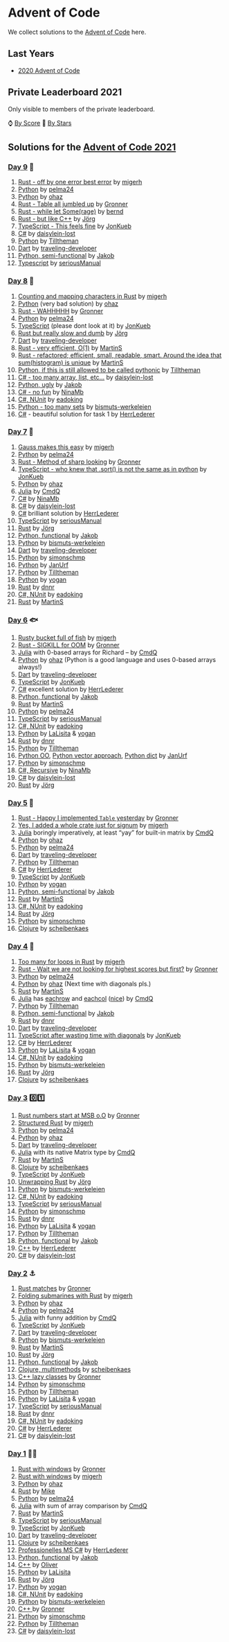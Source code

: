 # Advent of Code

We collect solutions to the [Advent of Code](https://adventofcode.com/) here.

## Last Years

- [2020 Advent of Code](2020.md)

## Private Leaderboard 2021

Only visible to members of the private leaderboard.

⌚ [By Score](https://adventofcode.com/2021/leaderboard/private/view/979032?order=local_score)
🌟 [By Stars](https://adventofcode.com/2021/leaderboard/private/view/979032?order=stars)


## Solutions for the [Advent of Code 2021](https://adventofcode.com/2021)

### [Day 9](https://adventofcode.com/2021/day/9) 🌋

1. [Rust - off by one error best error](https://github.com/migerh/aoc-2021/blob/master/src/day09/mod.rs) by [migerh]
1. [Python](https://github.com/pelma24/AdventOfCode/blob/master/2021/day9.py) by [pelma24]
1. [Python](https://github.com/ohaz/adventofcode2021/blob/main/solutions/day9/main.py) by [ohaz]
1. [Rust - Table all jumbled up](https://github.com/Gronner/aoc-2021/blob/master/src/day9/mod.rs) by [Gronner]
1. [Rust - while let Some(rage)](https://github.com/meldron/aoc-2021/blob/main/day09/src/main.rs) by [bernd]
1. [Rust - but like C++](https://github.com/jgpr-code/AdventOfCode/blob/main/AoC_2021/Day09_SmokeBasin_Rust/src/main.rs) by [Jörg]
1. [TypeScript - This feels fine](https://github.com/JonathanKuebler/advent-of-code/blob/master/2021/9_dez/day_9.ts) by [JonKueb]
2. [C#](https://github.com/daisylein-lost/adventCode21/blob/main/day9.cs) by [daisylein-lost]
9. [Python](https://github.com/Tilltheman/AdventOfCode/blob/main/09/daynine.py) by [Tilltheman]
10. [Dart](https://github.com/traveling-developer/Advent-of-Code-2021/blob/main/lib/src/day09.dart) by [traveling-developer]
11. [Python, semi-functional](https://github.com/mp-jakob/aoc2021/blob/master/2021/p9.py) by [Jakob]
12. [Typescript](https://github.com/seriousManual/aoc2021/blob/master/day9/task.ts) by [seriousManual]


### [Day 8](https://adventofcode.com/2021/day/8) 🔢

1. [Counting and mapping characters in Rust](https://github.com/migerh/aoc-2021/blob/master/src/day08/mod.rs) by [migerh]
2. [Python](https://github.com/ohaz/adventofcode2021/blob/main/solutions/day8/main.py) (very bad solution) by [ohaz]
3. [Rust - WAHHHHH](https://github.com/Gronner/aoc-2021/blob/master/src/day8/mod.rs) by [Gronner]
4. [Python](https://github.com/pelma24/AdventOfCode/blob/master/2021/day8.py) by [pelma24]
5. [TypeScript](https://github.com/JonathanKuebler/advent-of-code/blob/master/2021/8_dez/day_8.ts) (please dont look at it) by [JonKueb]
6. [Rust but really slow and dumb](https://github.com/jgpr-code/AdventOfCode/blob/main/AoC_2021/Day08_SevenSegmentSearch_Rust/src/main.rs) by [Jörg]
7. [Dart](https://github.com/traveling-developer/Advent-of-Code-2021/blob/main/lib/src/day08.dart) by [traveling-developer]
1. [Rust - very efficient, O(1)](https://github.com/Finomnis/AdventOfCode2021/blob/main/src/solutions/day08.rs) by [MartinS]
1. [Rust - refactored; efficient, small, readable, smart. Around the idea that sum(histogram) is unique](https://github.com/Finomnis/AdventOfCode2021/blob/main/src/reworked_solutions/day08.rs) by [MartinS]
9. [Python, if this is still allowed to be called pythonic](https://github.com/Tilltheman/AdventOfCode/blob/main/08/dayeight.py) by [Tilltheman]
10. [C# - too many array, list, etc...](https://github.com/daisylein-lost/adventCode21/blob/main/day8.cs) by [daisylein-lost]
11. [Python, ugly](https://github.com/mp-jakob/aoc2021/blob/master/2021/p8.py) by [Jakob]
12. [C# - no fun](https://github.com/NinaMb/AdventOfCode/blob/main/Day_08/Program.cs) by [NinaMb]
13. [C#, NUnit](https://github.com/eadoking/advent-of-code-2021/tree/master/Solutions/Day08) by [eadoking]
14. [Python - too many sets](https://github.com/bismuts-werkeleien/AoC_2021/blob/master/day08/day8.py) by [bismuts-werkeleien]
15. [C#](https://github.com/HerrLederer/HerrLederer/tree/main/AdventOfCode/08_7_Digit_Display) - beautiful solution for task 1 by [HerrLederer]


### [Day 7](https://adventofcode.com/2021/day/7) 🦀

1. [Gauss makes this easy](https://github.com/migerh/aoc-2021/blob/master/src/day07/mod.rs) by [migerh]
2. [Python](https://github.com/pelma24/AdventOfCode/blob/master/2021/day7.py) by [pelma24]
3. [Rust - Method of sharp looking](https://github.com/Gronner/aoc-2021/blob/master/src/day7/mod.rs) by [Gronner]
4. [TypeScript - who knew that .sort() is not the same as in python](https://github.com/JonathanKuebler/advent-of-code/blob/master/2021/7_dez/day_7.ts) by [JonKueb]
5. [Python](https://github.com/ohaz/adventofcode2021/blob/main/solutions/day7/main.py) by [ohaz]
6. [Julia](https://github.com/CmdQ/AoC/blob/main/21/src/07.jl) by [CmdQ]
7. [C#](https://github.com/NinaMb/AdventOfCode/blob/main/Day_07/Program.cs) by [NinaMb]
8. [C#](https://github.com/daisylein-lost/adventCode21/blob/main/day7.cs) by [daisylein-lost]
9. [C#](https://github.com/HerrLederer/HerrLederer/blob/main/AdventOfCode/07_Whales/Program.cs) brilliant solution by [HerrLederer]
10. [TypeScript](https://github.com/seriousManual/aoc2021/tree/master/day7) by [seriousManual]
11. [Rust](https://github.com/jgpr-code/AdventOfCode/blob/main/AoC_2021/Day07_TheTreacheryOfWhales_Rust/src/main.rs) by [Jörg]
12. [Python, functional](https://github.com/mp-jakob/aoc2021/blob/master/2021/p7.py) by [Jakob]
13. [Python](https://github.com/bismuts-werkeleien/AoC_2021/blob/master/day07/day7.py) by [bismuts-werkeleien]
14. [Dart](https://github.com/traveling-developer/Advent-of-Code-2021/blob/main/lib/src/day07.dart) by [traveling-developer]
15. [Python](https://github.com/simonschmp/AoC_2021/blob/main/day_07/07_day.py) by [simonschmp]
16. [Python](https://github.com/JanUrf/Advent-of-Code2021/blob/master/07/solution.py) by [JanUrf]
17. [Python](https://github.com/Tilltheman/AdventOfCode/blob/main/07/dayseven.py) by [Tilltheman]
18. [Python](https://github.com/yogan/AoC2021/blob/main/day07.py) by [yogan]
19. [Rust](https://github.com/dnnr/advent-of-code-2021/blob/master/src/day07/mod.rs) by [dnnr]
20. [C#, NUnit](https://github.com/eadoking/advent-of-code-2021/tree/master/Solutions/Day07) by [eadoking]
1. [Rust](https://github.com/Finomnis/AdventOfCode2021/blob/main/src/solutions/day07.rs) by [MartinS]


### [Day 6](https://adventofcode.com/2021/day/6) 🐟

1. [Rusty bucket full of fish](https://github.com/migerh/aoc-2021/blob/master/src/day06/mod.rs) by [migerh]
2. [Rust - SIGKILL for OOM](https://github.com/Gronner/aoc-2021/blob/master/src/day6/mod.rs) by [Gronner]
3. [Julia](https://github.com/CmdQ/AoC/blob/main/21/src/06.jl) with 0-based arrays for Richard – by [CmdQ]
4. [Python](https://github.com/ohaz/adventofcode2021/blob/main/solutions/day6/main.py) by [ohaz] (Python is a good language and uses 0-based arrays always!)
5. [Dart](https://github.com/traveling-developer/Advent-of-Code-2021/blob/main/lib/src/day06.dart) by [traveling-developer]
6. [TypeScript](https://github.com/JonathanKuebler/advent-of-code/blob/master/2021/6_dez/day_6.ts) by [JonKueb]
7. [C#](https://github.com/HerrLederer/HerrLederer/tree/main/AdventOfCode/06_Lanternfish) excellent solution by [HerrLederer]
8. [Python, functional](https://github.com/mp-jakob/aoc2021/blob/master/2021/p6.py) by [Jakob]
9. [Rust](https://github.com/Finomnis/AdventOfCode2021/blob/main/src/solutions/day06.rs) by [MartinS]
10. [Python](https://github.com/pelma24/AdventOfCode/blob/master/2021/day6.py) by [pelma24] 
11. [TypeScript](https://github.com/seriousManual/aoc2021/blob/master/day6/task.ts) by [seriousManual] 
12. [C#, NUnit](https://github.com/eadoking/advent-of-code-2021/tree/master/Solutions/Day06) by [eadoking]
13. [Python](https://github.com/yogan/AoC2021/blob/main/day06.py) by [LaLisita] & [yogan]
14. [Rust](https://github.com/dnnr/advent-of-code-2021/blob/master/src/day06/mod.rs) by [dnnr]
15. [Python](https://github.com/Tilltheman/AdventOfCode/blob/main/06/daysix.py) by [Tilltheman]
16. [Python OO](https://github.com/JanUrf/Advent-of-Code2021/blob/master/06/simulation.py), [Python vector approach](https://github.com/JanUrf/Advent-of-Code2021/blob/master/06/simulation2.py), [Python dict](https://github.com/JanUrf/Advent-of-Code2021/blob/master/06/simulation3.py) by [JanUrf]
17. [Python](https://github.com/simonschmp/AoC_2021/blob/main/day_06/06_day.py) by [simonschmp]
18. [C#, Recursive](https://github.com/NinaMb/AdventOfCode/blob/main/Day_06/Program.cs) by [NinaMb]
19. [C#](https://github.com/daisylein-lost/adventCode21/blob/main/day6.cs) by [daisylein-lost]
20. [Rust](https://github.com/jgpr-code/AdventOfCode/blob/main/AoC_2021/Day06_Lanternfish_Rust/src/main.rs) by [Jörg]


### [Day 5](https://adventofcode.com/2021/day/5) 🌋

1. [Rust - Happy I implemented `Table` yesterday](https://github.com/Gronner/aoc-2021/blob/master/src/day5/mod.rs) by [Gronner]
1. [Yes, I added a whole crate just for signum](https://github.com/migerh/aoc-2021/blob/master/src/day05/mod.rs) by [migerh]
2. [Julia](https://github.com/CmdQ/AoC/blob/main/21/src/05.jl) boringly imperatively, at least “yay” for built-in matrix by [CmdQ]
3. [Python](https://github.com/ohaz/adventofcode2021/blob/main/solutions/day5/main.py) by [ohaz]
4. [Python](https://github.com/pelma24/AdventOfCode/blob/master/2021/day5.py) by [pelma24]
5. [Dart](https://github.com/traveling-developer/Advent-of-Code-2021/blob/main/lib/src/day05.dart) by [traveling-developer]
7. [Python](https://github.com/Tilltheman/AdventOfCode/blob/main/05/dayfive.py) by [Tilltheman] 
8. [C#](https://github.com/HerrLederer/HerrLederer/tree/main/AdventOfCode/05_Hydrothermal_Venture) by [HerrLederer]
9. [TypeScript](https://github.com/JonathanKuebler/advent-of-code/blob/master/2021/5_dez/day_5.ts) by [JonKueb]
10. [Python](https://github.com/yogan/AoC2021/blob/main/day05.py) by [yogan]
11. [Python, semi-functional](https://github.com/mp-jakob/aoc2021/blob/master/2021/p5.py) by [Jakob]
12. [Rust](https://github.com/Finomnis/AdventOfCode2021/blob/main/src/solutions/day05.rs) by [MartinS]
13. [C#, NUnit](https://github.com/eadoking/advent-of-code-2021/tree/master/Solutions/Day05) by [eadoking]
14. [Rust](https://github.com/jgpr-code/AdventOfCode/blob/main/AoC_2021/Day05_HydrothermalVenture_Rust/src/main.rs) by [Jörg]
15. [Python](https://github.com/simonschmp/AoC_2021/blob/main/day_05/05_day.py) by [simonschmp]
1. [Clojure](https://github.com/scheibenkaes/aoc-2021/blob/master/src/aoc/day5.clj) by [scheibenkaes]


### [Day 4](https://adventofcode.com/2021/day/4) 🦑

1. [Too many for loops in Rust](https://github.com/migerh/aoc-2021/blob/master/src/day04/mod.rs) by [migerh]
1. [Rust - Wait we are not looking for highest scores but first?](https://github.com/Gronner/aoc-2021/blob/master/src/day4/mod.rs) by [Gronner]
1. [Python](https://github.com/pelma24/AdventOfCode/blob/master/2021/day4.py) by [pelma24]
1. [Python](https://github.com/ohaz/adventofcode2021/blob/main/solutions/day4/main.py) by [ohaz] (Next time with diagonals pls.)
1. [Rust](https://github.com/Finomnis/AdventOfCode2021/blob/main/src/solutions/day04.rs) by [MartinS]
2. [Julia](https://github.com/CmdQ/AoC/blob/main/21/src/04.jl) has [eachrow][] and [eachcol][] ([nice](https://github.com/CmdQ/AoC/blob/main/21/src/04.jl#L34)) by [CmdQ][]
7. [Python](https://github.com/Tilltheman/AdventOfCode/tree/main/04/dayfour.py) by [Tilltheman]
8. [Python, semi-functional](https://github.com/mp-jakob/aoc2021/blob/master/2021/p4.py) by [Jakob]
9. [Rust](https://github.com/dnnr/advent-of-code-2021/blob/master/src/day04/mod.rs) by [dnnr]
10. [Dart](https://github.com/traveling-developer/Advent-of-Code-2021/blob/main/lib/src/day04.dart) by [traveling-developer]
11. [TypeScript after wasting time with diagonals](https://github.com/JonathanKuebler/advent-of-code/blob/master/2021/4_dez/day_4.ts) by [JonKueb]
12. [C#](https://github.com/HerrLederer/HerrLederer/tree/main/AdventOfCode/04_Bingo) by [HerrLederer]
13. [Python](https://github.com/yogan/AoC2021/blob/main/day04.py) by [LaLisita] & [yogan]
14. [C#, NUnit](https://github.com/eadoking/advent-of-code-2021/tree/master/Solutions/Day04) by [eadoking]
15. [Python](https://github.com/bismuts-werkeleien/AoC_2021/blob/master/day04/day4.py) by [bismuts-werkeleien]
16. [Rust](https://github.com/jgpr-code/AdventOfCode/blob/main/AoC_2021/Day04_GiantSquid_Rust/src/main.rs) by [Jörg]
1. [Clojure](https://github.com/scheibenkaes/aoc-2021/blob/master/src/aoc/day4.clj) by [scheibenkaes]

[eachrow]: https://docs.julialang.org/en/v1/base/arrays/#Base.eachrow
[eachcol]: https://docs.julialang.org/en/v1/base/arrays/#Base.eachcol


### [Day 3](https://adventofcode.com/2021/day/3) 0️⃣1️⃣

1. [Rust numbers start at MSB o.O](https://github.com/Gronner/aoc-2021/blob/master/src/day3/mod.rs) by [Gronner]
1. [Structured Rust](https://github.com/migerh/aoc-2021/blob/master/src/day03/mod.rs) by [migerh]
2. [Python](https://github.com/pelma24/AdventOfCode/blob/master/2021/day3.py) by [pelma24]
3. [Python](https://github.com/ohaz/adventofcode2021/blob/main/solutions/day3/main.py) by [ohaz]
4. [Dart](https://github.com/traveling-developer/Advent-of-Code-2021/blob/main/lib/src/day03.dart) by [traveling-developer]
5. [Julia](https://github.com/CmdQ/AoC/blob/main/21/src/03.jl) with its native Matrix type by [CmdQ][]
6. [Rust](https://github.com/Finomnis/AdventOfCode2021/blob/main/src/solutions/day03.rs) by [MartinS]
7. [Clojure](https://github.com/scheibenkaes/aoc-2021/blob/master/src/aoc/day3.clj) by [scheibenkaes]
8. [TypeScript](https://github.com/JonathanKuebler/advent-of-code/blob/master/2021/3_dez/day_3.ts) by [JonKueb]
9. [Unwrapping Rust](https://github.com/jgpr-code/AdventOfCode/blob/main/AoC_2021/Day03_BinaryDiagnostic_Rust/src/main.rs) by [Jörg]
10. [Python](https://github.com/bismuts-werkeleien/AoC_2021/blob/master/day03/day3.py) by [bismuts-werkeleien]
11. [C#, NUnit](https://github.com/eadoking/advent-of-code-2021/tree/master/Solutions/Day03) by [eadoking]
12. [TypeScript](https://github.com/seriousManual/aoc2021/blob/master/day3/task.ts) by [seriousManual]
13. [Python](https://github.com/simonschmp/AoC_2021/blob/main/day_03/03_day.py) by [simonschmp]
14. [Rust](https://github.com/dnnr/advent-of-code-2021/blob/master/src/day03/mod.rs) by [dnnr]
15. [Python](https://github.com/yogan/AoC2021/blob/main/day03.py) by [LaLisita] & [yogan]
16. [Python](https://github.com/Tilltheman/AdventOfCode/blob/main/03/daythree.py) by [Tilltheman]
17. [Python, functional](https://github.com/mp-jakob/aoc2021/blob/master/2021/p3.py) by [Jakob]
18. [C++](https://github.com/HerrLederer/HerrLederer/blob/main/AdventOfCode/03_Binary_Diagnostic/03_Binary_Diagnostic.cpp) by [HerrLederer]
19. [C#](https://github.com/daisylein-lost/adventCode21/blob/main/day3.cs) by [daisylein-lost]


### [Day 2](https://adventofcode.com/2021/day/2) ⚓

1. [Rust matches](https://github.com/Gronner/aoc-2021/blob/master/src/day2/mod.rs) by [Gronner]
1. [Folding submarines with Rust](https://github.com/migerh/aoc-2021/blob/master/src/day02/mod.rs) by [migerh]
2. [Python](https://github.com/ohaz/adventofcode2021/blob/main/solutions/day2/main.py) by [ohaz]
3. [Python](https://github.com/pelma24/AdventOfCode/blob/master/2021/day2.py) by [pelma24]
4. [Julia](https://github.com/CmdQ/AoC/blob/main/21/src/02.jl) with funny addition by [CmdQ]
5. [TypeScript](https://github.com/JonathanKuebler/advent-of-code/blob/master/2021/2_dez/day_2.ts) by [JonKueb]
6. [Dart](https://github.com/traveling-developer/Advent-of-Code-2021/blob/main/lib/src/day02.dart) by [traveling-developer]
7. [Python](https://github.com/bismuts-werkeleien/AoC_2021/blob/master/day02/day2.py) by [bismuts-werkeleien]
8. [Rust](https://github.com/Finomnis/AdventOfCode2021/blob/main/src/solutions/day02.rs) by [MartinS]
9. [Rust](https://github.com/jgpr-code/AdventOfCode/blob/main/AoC_2021/Day02_Dive_Rust/src/main.rs) by [Jörg]
10. [Python, functional](https://github.com/mp-jakob/aoc2021/blob/master/2021/p2.py) by [Jakob]
11. [Clojure, multimethods](https://github.com/scheibenkaes/aoc-2021/blob/master/src/aoc/day2.clj) by [scheibenkaes]
12. [C++ lazy classes](https://github.com/Gronner/aocpp-2021/blob/main/src/day2.cpp) by [Gronner]
13. [Python](https://github.com/simonschmp/AoC_2021/blob/main/day_02/02_day.py) by [simonschmp]
14. [Python](https://github.com/Tilltheman/AdventOfCode/blob/main/02/daytwo.py) by [Tilltheman]
15. [Python](https://github.com/yogan/AoC2021/blob/main/day02.py) by [LaLisita] & [yogan]
16. [TypeScript](https://github.com/seriousManual/aoc2021/blob/master/day2/task.ts) by [seriousManual]
17. [Rust](https://github.com/dnnr/advent-of-code-2021/blob/master/src/day02/mod.rs) by [dnnr]
18. [C#, NUnit](https://github.com/eadoking/advent-of-code-2021/tree/master/Solutions/Day02) by [eadoking]
19. [C#](https://github.com/HerrLederer/HerrLederer/blob/main/AdventOfCode/02_Dive/Program.cs) by [HerrLederer]
20. [C#](https://github.com/daisylein-lost/adventCode21/blob/main/day2.cs) by [daisylein-lost]


### [Day 1](https://adventofcode.com/2021/day/1) 🧝‍♂️

1. [Rust with windows](https://github.com/Gronner/aoc-2021/blob/master/src/day1/mod.rs) by [Gronner]
2. [Rust with windows](https://github.com/migerh/aoc-2021/blob/master/src/day01/mod.rs) by [migerh]
3. [Python](https://github.com/ohaz/adventofcode2021/blob/main/solutions/day1/main.py) by [ohaz]
4. [Rust](https://github.com/pituser/aoc-2021-rust/blob/main/src/day01/mod.rs) by [Mike]
5. [Python](https://github.com/pelma24/AdventOfCode/blob/master/2021/day1.py) by [pelma24]
6. [Julia](https://github.com/CmdQ/AoC/blob/main/21/src/01.jl) with sum of array comparison by [CmdQ]
7. [Rust](https://github.com/Finomnis/AdventOfCode2021/blob/main/src/solutions/day01.rs) by [MartinS]
8. [TypeScript](https://github.com/seriousManual/aoc2021/blob/master/day1/task.ts) by [seriousManual]
9. [TypeScript](https://github.com/JonathanKuebler/advent-of-code/tree/master/2021/1_dez) by [JonKueb]
10. [Dart](https://github.com/traveling-developer/Advent-of-Code-2021/blob/main/lib/src/day01.dart) by [traveling-developer]
11. [Clojure](https://github.com/scheibenkaes/aoc-2021/blob/master/src/aoc/day1.clj) by [scheibenkaes]
12. [Professionelles MS C#](https://github.com/HerrLederer/HerrLederer/blob/main/AdventOfCode/01_Sonar/Program.cs) by [HerrLederer]
13. [Python, functional](https://github.com/mp-jakob/aoc2021/blob/master/2021/p1.py) by [Jakob]
14. [C++](https://github.com/olstar916/AoC_2021/tree/main/Day_01_1_sonar_sweep) by [Oliver]
15. [Python](https://github.com/LaLisita/AoC2021/blob/main/day_01/day1.py) by [LaLisita]
16. [Rust](https://github.com/jgpr-code/AdventOfCode/blob/main/AoC_2021/Day01_SonarSweep_Rust/src/main.rs) by [Jörg]
17. [Python](https://github.com/yogan/AoC2021/blob/main/day01.py) by [yogan]
18. [C#, NUnit](https://github.com/eadoking/advent-of-code-2021/tree/master/Solutions/Day01) by [eadoking]
19. [Python](https://github.com/bismuts-werkeleien/AoC_2021/blob/master/day01/day_1.py) by [bismuts-werkeleien]
20. [C++ <algorithm>](https://github.com/Gronner/aocpp-2021/blob/main/src/day1.cpp) by [Gronner]
21. [Python](https://github.com/simonschmp/AoC_2021/blob/main/day_01/01_day.py) by [simonschmp]
22. [Python](https://github.com/Tilltheman/AdventOfCode/blob/main/01/dayone.py) by [Tilltheman]
23. [C#](https://github.com/daisylein-lost/adventCode21/blob/main/day1.cs) by [daisylein-lost]

  
[Gronner]: https://github.com/Gronner
[migerh]: https://github.com/migerh
[ohaz]: https://github.com/ohaz
[Tilltheman]: https://github.com/Tilltheman
[traveling-developer]: https://github.com/traveling-developer
[Mike]: https://github.com/pituser
[pelma24]: https://github.com/pelma24
[CmdQ]: https://github.com/CmdQ
[MartinS]: https://github.com/Finomnis
[seriousManual]: https://github.com/seriousManual
[JonKueb]: https://github.com/JonathanKuebler
[scheibenkaes]: https://github.com/scheibenkaes
[HerrLederer]: https://github.com/HerrLederer
[Jakob]: https://github.com/mp-jakob
[Oliver]: https://github.com/olstar916
[LaLisita]: https://github.com/LaLisita
[Jörg]: https://github.com/jgpr-code
[yogan]: https://github.com/yogan
[eadoking]: https://github.com/eadoking
[bismuts-werkeleien]: https://github.com/bismuts-werkeleien
[simonschmp]: https://github.com/simonschmp
[dnnr]: https://github.com/dnnr
[NinaMb]: https://github.com/NinaMb
[daisylein-lost]: https://github.com/daisylein-lost
[JanUrf]: https://github.com/JanUrf
[bernd]: https://github.com/meldron
